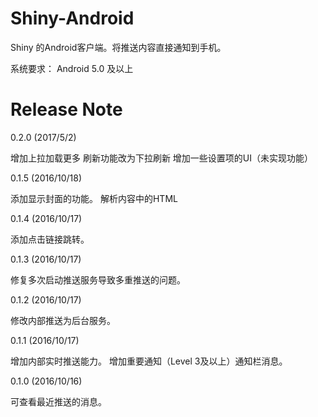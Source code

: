 # Shiny-Android

Shiny 的Android客户端。将推送内容直接通知到手机。

系统要求： Android 5.0 及以上

# Release Note

0.2.0 (2017/5/2)

增加上拉加载更多
刷新功能改为下拉刷新
增加一些设置项的UI（未实现功能）

0.1.5 (2016/10/18)

添加显示封面的功能。
解析内容中的HTML

0.1.4 (2016/10/17)

添加点击链接跳转。

0.1.3 (2016/10/17)

修复多次启动推送服务导致多重推送的问题。

0.1.2 (2016/10/17)

修改内部推送为后台服务。

0.1.1 (2016/10/17)

增加内部实时推送能力。
增加重要通知（Level 3及以上）通知栏消息。

0.1.0 (2016/10/16)

可查看最近推送的消息。